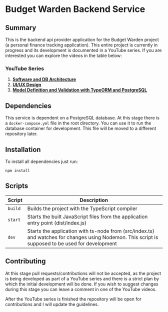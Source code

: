 # Budget Warden Backend Service

## Summary

This is the backend api provider application for the Budget Warden project (a personal finance tracking application). This entire project is currently in progress and its development is documented in a YouTube series. If you are interested you can explore the videos in the table below:

### YouTube Series

1. [**Software and DB Architecture**](https://youtu.be/Z3OEsK2fUl8)
2. [**UI/UX Design**](https://youtu.be/D_TpsGgVdwY)
3. [**Model Definition and Validation with TypeORM and PostgreSQL**](https://youtu.be/BxH9NYMuTrU)

## Dependencies

This service is dependent on a PostgreSQL database. At this stage there is a `docker-compose.yml` file in the root directory. You can use it to run the database container for development. This file will be moved to a different repository later.

## Installation

To install all dependencies just run:

```
npm install
```

## Scripts

| Script | Description |
|-|-|
| `build` | Builds the project with the TypeScript compiler |
| `start` | Starts the built JavaScript files from the application entry point (dist/index.js) |
| `dev` | Starts the application with ts-node from (src/index.ts) and watches for changes using Nodemon. This script is supposed to be used for development |

## Contributing

At this stage pull requests/contributions will not be accepted, as the project is being developed as part of a YouTube series and there is a strict plan by which the initial development will be done. If you wish to suggest changes during this stage you can leave a comment in one of the YouTube videos.

After the YouTube series is finished the repository will be open for contributions and I will update the guidelines.